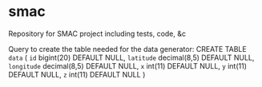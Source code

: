 # smac
Repository for SMAC project including tests, code, &amp;c

Query to create the table needed for the data generator:
CREATE TABLE `data` (
  `id` bigint(20) DEFAULT NULL,
  `latitude` decimal(8,5) DEFAULT NULL,
  `longitude` decimal(8,5) DEFAULT NULL,
  `x` int(11) DEFAULT NULL,
  `y` int(11) DEFAULT NULL,
  `z` int(11) DEFAULT NULL
)
